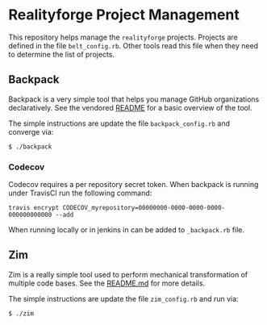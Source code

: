 # Realityforge Project Management

This repository helps manage the `realityforge` projects. Projects are defined in the file
`belt_config.rb`. Other tools read this file when they need to determine the list of projects.

## Backpack

Backpack is a very simple tool that helps you manage GitHub organizations declaratively.
See the vendored [README](vendor/tools/backpack/README.md) for a basic overview of the
tool.

The simple instructions are update the file `backpack_config.rb` and converge via:

    $ ./backpack

### Codecov

Codecov requires a per repository secret token. When backpack is running under TravisCI run the
following command:

    travis encrypt CODECOV_myrepository=00000000-0000-0000-0000-000000000000 --add

When running locally or in jenkins in can be added to `_backpack.rb` file.

## Zim

Zim is a really simple tool used to perform mechanical transformation of multiple code bases.
See the [README.md](vendor/tools/zim/README.md) for more details.

The simple instructions are update the file `zim_config.rb` and run via:

    $ ./zim
